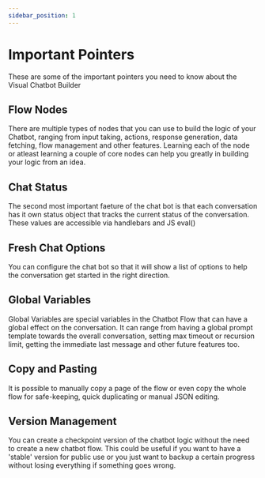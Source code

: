 ```yaml
---
sidebar_position: 1
---
```


# Important Pointers

These are some of the important pointers you need to know about the Visual Chatbot Builder

## Flow Nodes

There are multiple types of nodes that you can use to build the logic of your Chatbot, ranging from input taking, actions, response generation, data fetching, flow management and other features. Learning each of the node or atleast learning a couple of core nodes can help you greatly in building your logic from an idea.

## Chat Status

The second most important faeture of the chat bot is that each conversation has it own status object that tracks the current status of the conversation. These values are accessible via handlebars and JS eval()

## Fresh Chat Options

You can configure the chat bot so that it will show a list of options to help the conversation get started in the right direction.

## Global Variables

Global Variables are special variables in the Chatbot Flow that can have a global effect on the conversation. It can range from having a global prompt template towards the overall conversation, setting max timeout or recursion limit, getting the immediate last message and other future features too.

## Copy and Pasting

It is possible to manually copy a page of the flow or even copy the whole flow for safe-keeping, quick duplicating or manual JSON editing.

## Version Management

You can create a checkpoint version of the chatbot logic without the need to create a new chatbot flow. This could be useful if you want to have a 'stable' version for public use or you just want to backup a certain progress without losing everything if something goes wrong.
